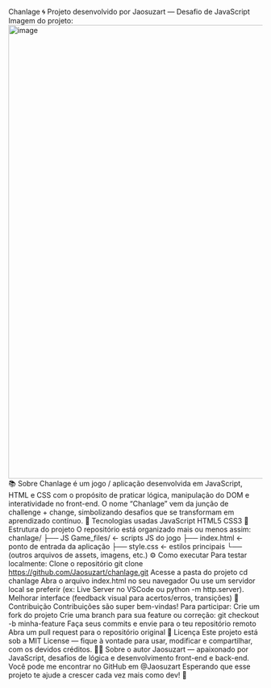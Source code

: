 Chanlage 🌀
Projeto desenvolvido por Jaosuzart — Desafio de JavaScript
Imagem do projeto: 
<img width="1440" height="900" alt="image" src="https://github.com/user-attachments/assets/299b41f5-1800-4ab7-8e7b-e3cb8a49169b" />
📚 Sobre
Chanlage é um jogo / aplicação desenvolvida em JavaScript, HTML e CSS com o propósito de praticar lógica, manipulação do DOM e interatividade no front-end.
O nome “Chanlage” vem da junção de challenge + change, simbolizando desafios que se transformam em aprendizado contínuo.
🧰 Tecnologias usadas
JavaScript
HTML5
CSS3
🚀 Estrutura do projeto
O repositório está organizado mais ou menos assim:
chanlage/
├── JS Game_files/         ← scripts JS do jogo
├── index.html             ← ponto de entrada da aplicação
├── style.css              ← estilos principais
└── (outros arquivos de assets, imagens, etc.)
⚙️ Como executar
Para testar localmente:
Clone o repositório
git clone https://github.com/Jaosuzart/chanlage.git
Acesse a pasta do projeto
cd chanlage
Abra o arquivo index.html no seu navegador
Ou use um servidor local se preferir (ex: Live Server no VSCode ou python -m http.server).
Melhorar interface (feedback visual para acertos/erros, transições)
🤝 Contribuição
Contribuições são super bem-vindas! Para participar:
Crie um fork do projeto
Crie uma branch para sua feature ou correção:
git checkout -b minha-feature
Faça seus commits e envie para o teu repositório remoto
Abra um pull request para o repositório original
📄 Licença
Este projeto está sob a MIT License
 — fique à vontade para usar, modificar e compartilhar, com os devidos créditos.
👨‍💻 Sobre o autor
Jaosuzart — apaixonado por JavaScript, desafios de lógica e desenvolvimento front-end e back-end.
Você pode me encontrar no GitHub em @Jaosuzart
Esperando que esse projeto te ajude a crescer cada vez mais como dev! 🚀
